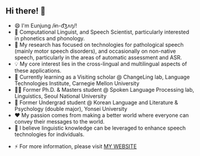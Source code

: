 ## Hi there! 👋

- 😄 I'm Eunjung /ɨn-d͡ʒʌŋ/!
- 💬 Computational Linguist, and Speech Scientist, particularly interested in phonetics and phonology.
- 🤔 My research has focused on technologies for pathological speech (mainly motor speech disorders), and occasionally on non-native speech, particularly in the areas of automatic assessment and ASR.
- 💡 My core interest lies in the cross-lingual and multilingual aspects of these applications.
- 📝 Currently learning as a Visiting scholar @ ChangeLing lab, Language Technologies Institute, Carnegie Mellon University
- 👩‍🎓 Former Ph.D. & Masters student @ Spoken Language Processing lab, Linguistics, Seoul National University
- 🌱 Former Undergrad student @ Korean Language and Literature & Psychology (double major), Yonsei University
- ❤️ My passion comes from making a better world where everyone can convey their messages to the world.
- 📌 I believe linguistic knowledge can be leveraged to enhance speech technologies for individuals.
<!-- 💞️ I’m looking to collaborate on ... -->
- ⚡ For more information, please visit [MY WEBSITE](https://eunjung31.github.io/)


